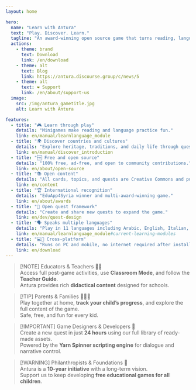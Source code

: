 ```yaml
---
layout: home

hero:
  name: "Learn with Antura"
  text: "Play. Discover. Learn."
  tagline: "An award-winning open source game that turns reading, language, and culture into an adventure."
  actions:
    - theme: brand
      text: Download
      link: /en/download
    - theme: alt
      text: Blog
      link: https://antura.discourse.group/c/news/5
    - theme: alt
      text: ❤️ Support
      link: /en/about/support-us
  image:
    src: /img/antura_gametitle.jpg
    alt: Learn with Antura

features:
  - title: "🎮 Learn through play"
    details: "Minigames make reading and language practice fun."
    link: en/manual/learnlanguage_module
  - title: "🌍 Discover countries and cultures"
    details: "Explore heritage, traditions, and daily life through quests."
    link: en/manual/discover_introduction
  - title: "🆓 Free and open source"
    details: "100% free, ad-free, and open to community contributions."
    link: en/about/open-source
  - title: "📚 Open content"
    details: "All cards, topics, and quests are Creative Commons and published here"
    link: en/content
  - title: "🏆 International recognition"
    details: "EduApp4Syria winner and multi-award-winning game."
    link: en/about/awards
  - title: "🧩 Open quest framework"
    details: "Create and share new quests to expand the game."
    link: en/dev/quest-design
  - title: "🗣️ Speaks multiple languages"
    details: "Play in 11 languages including Arabic, English, Italian, Polish, and more."
    link: en/manual/learnlanguage_module#current-learning-modules
  - title: "💻📱 Cross-platform"
    details: "Runs on PC and mobile, no internet required after install."
    link: en/download
---
```


<YouTubeVideo id="HDM7a1i_kIw" title="Antura Trailer" />

> [!NOTE] Educators & Teachers 👩‍🏫  
> Access full post-game activities, use **Classroom Mode**, and follow the **Teacher Guide**.  
> Antura provides rich **didactical content** designed for schools.

> [!TIP] Parents & Families 👨‍👩‍👧  
> Play together at home, **track your child’s progress**, and explore the full content of the game.  
> Safe, free, and fun for every kid.

> [!IMPORTANT] Game Designers & Developers 🎨  
> Create a new quest in just **24 hours** using our full library of ready-made assets.  
> Powered by the **Yarn Spinner scripting engine** for dialogue and narrative control.

> [!WARNING] Philanthropists & Foundations 🤝  
> Antura is a **10-year initiative** with a long-term vision.  
> Support us to keep developing **free educational games for all children**.
